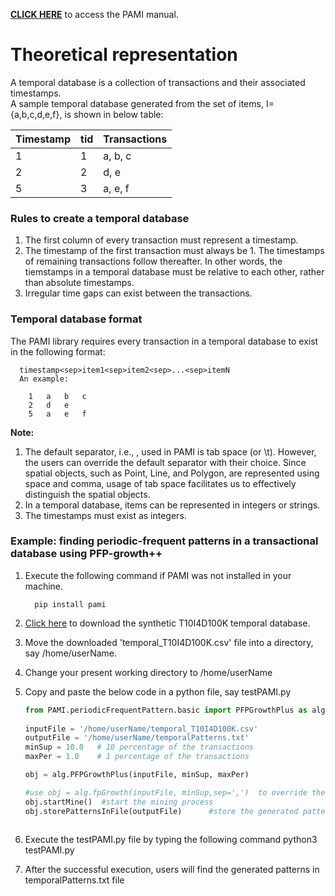 **[CLICK HERE](manual.html)** to access the PAMI manual.

# Theoretical representation

 A temporal database is a collection of transactions and their associated timestamps.  
 A sample temporal database generated from the set of items, I={a,b,c,d,e,f}, is shown in below table:
   
   Timestamp |  tid | Transactions 
     --- | ----- | ---
     1  | 1  | a, b, c
     2  | 2 | d, e
     5  | 3 | a, e, f  

### Rules to create a temporal database
1. The first column of every transaction must represent a timestamp. 
1. The timestamp of the first transaction must always be 1. The timestamps of remaining transactions follow thereafter. 
   In other words, the tiemstamps in a temporal database must be relative to each other, rather than absolute timestamps.
1. Irregular time gaps can exist between the transactions.

### Temporal database format
The PAMI library requires every transaction in a temporal database to exist in the following format:

      timestamp<sep>item1<sep>item2<sep>...<sep>itemN
      An example:

        1   a   b   c
        2   d   e
        5   a   e   f

**Note:**
1. The default separator, i.e., <sep>, used in PAMI is tab space (or \t). However, the users can override the default 
   separator with their choice. Since spatial objects, such as Point, Line, and Polygon, are represented using space 
   and comma, usage of tab space facilitates us to effectively distinguish the spatial objects.
1. In a temporal database, items can be represented in integers or strings.
1. The timestamps must exist as integers.

### Example: finding periodic-frequent patterns in a transactional database using PFP-growth++
1. Execute the following command if PAMI was not installed in your machine.
   
         pip install pami
   
1. [Click here](https://www.u-aizu.ac.jp/~udayrage/datasets/temporalDatabases/temporal_T10I4D100K.csv) to download the synthetic T10I4D100K temporal database.
1. Move the downloaded 'temporal_T10I4D100K.csv' file  into a directory, say /home/userName.
1. Change your present working directory to /home/userName
1. Copy and paste the below code in a python file, say testPAMI.py
   
   ```Python
   from PAMI.periodicFrequentPattern.basic import PFPGrowthPlus as alg
  
   inputFile = '/home/userName/temporal_T10I4D100K.csv' 
   outputFile = '/home/userName/temporalPatterns.txt'
   minSup = 10.0   # 10 percentage of the transactions
   maxPer = 1.0    # 1 percentage of the transactions
   
   obj = alg.PFPGrowthPlus(inputFile, minSup, maxPer) 
   
   #use obj = alg.fpGrowth(inputFile, minSup,sep=',')  to override the default tab space separator with comma
   obj.startMine()  #start the mining process
   obj.storePatternsInFile(outputFile)      #store the generated patterns in a file
      

   ```
1. Execute the testPAMI.py file by typing the following command
      python3 testPAMI.py
1. After the successful execution, users will find the generated patterns in temporalPatterns.txt file
